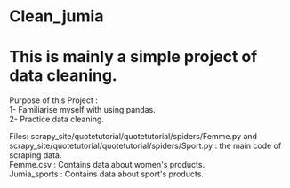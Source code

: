 # Clean_jumia
# This is mainly a simple project of data cleaning.

Purpose of this Project :\
1- Familiarise myself with using pandas.\
2- Practice data cleaning.

Files:
scrapy_site/quotetutorial/quotetutorial/spiders/Femme.py and scrapy_site/quotetutorial/quotetutorial/spiders/Sport.py : the main code of scraping data.\
Femme.csv : Contains data about women's products.\
Jumia_sports : Contains data about sport's products.
